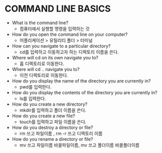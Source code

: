 # COMMAND LINE BASICS

- What is the command line?
  - 컴퓨터에서 실행할 명령을 입력하는 것
- How do you open the command line on your computer?
  - 어플리케이션 > 유틸리티 폴더 > 터미널
- How can you navigate to a particular directory?
  - cd를 입력하고 이동하고자 하는 디렉토리 이름을 쓴다.
- Where will cd on its own navigate you to?
  - 홈 디렉토리로 이동한다.
- Where will cd .. navigate you to?
  - 이전 디렉토리로 이동한다.
- How do you display the name of the directory you are currently in?
  - pwd를 입력한다.
- How do you display the contents of the directory you are currently in?
  - ls를 입력한다.
- How do you create a new directory?
  - mkdir를 입력하고 폴더 이름을 쓴다.
- How do you create a new file?
  - touch를 입력하고 파일 이름을 쓴다.
- How do you destroy a directory or file?
  - rm 쓰고 파일이름 , rm -r 쓰고 디렉토리 이름
- How do you rename a directory or file?
  - mv 쓰고 파일이름 바꿀파일이름, mv 쓰고 폴더이름 바꿀폴더이름
